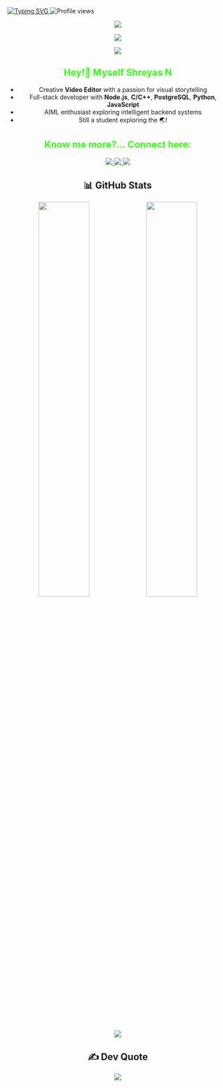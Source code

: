 <!-- 🌟 Shreyas Naik | Neon Green Typing Animation + Clean Layout -->

<a href="https://git.io/typing-svg">
  <img src="https://readme-typing-svg.demolab.com?font=Fira+Code&weight=600&size=22&duration=2000&pause=800&color=39FF14&center=false&vCenter=true&width=650&lines=Wanna+know+me%3F...;I+am+a+Backend+Engineer;An+AIML+Enthusiast;And+also+a+Video+Editor" alt="Typing SVG" />
</a>

<img src="https://komarev.com/ghpvc/?username=aditzz073&style=flat-square&color=7f5af0" alt="Profile views" />

<p align="center">
  <img src="https://skillicons.dev/icons?i=python,nodejs,js&theme=dark" />
</p>

<p align="center">
  <img src="https://skillicons.dev/icons?i=express,html,css,bootstrap,mongodb&theme=dark" />
</p>

<p align="center">
  <img src="https://skillicons.dev/icons?i=docker,git,github,postgres,c,cpp&theme=dark" />
</p>

<div align="center">

<h2><span style="color:#39FF14">Hey!👋 Myself Shreyas N</span></h2>

-  Creative **Video Editor** with a passion for visual storytelling  
-  Full-stack developer with **Node.js**, **C/C++**, **PostgreSQL**, **Python**, **JavaScript**   
-  AIML enthusiast exploring intelligent backend systems  
-  Still a student exploring the 🌏!

<h2><span style="color:#39FF14">Know me more?... Connect here:</span></h2>

<a href="https://www.instagram.com/shreyas__n?igsh=MW0yZ2trazV4cXZvYw==">
  <img src="https://img.shields.io/badge/Instagram-%23E4405F?style=for-the-badge&logo=instagram&logoColor=white" />
</a>
<a href="https://www.linkedin.com/in/shreyas-naik-44717b332">
  <img src="https://img.shields.io/badge/LinkedIn-%230077B5?style=for-the-badge&logo=linkedin&logoColor=white" />
</a>
<a href="mailto:shreyasnaik81@gamil.com">
  <img src="https://img.shields.io/badge/Gmail-D14836?style=for-the-badge&logo=gmail&logoColor=white" />
</a>

## 📊 GitHub Stats

<p align="center">
  <img src="https://github-readme-stats.vercel.app/api?username=ShreyasN707&show_icons=true&theme=radical&hide_border=true" width="48%" />
  <img src="https://github-readme-stats.vercel.app/api/top-langs/?username=ShreyasN707&layout=donut&theme=radical&hide_border=true" width="48%" />
</p>

<p align="center">
  <img src="https://github-readme-activity-graph.cyclic.app/graph?username=ShreyasN707&bg_color=0d1117&color=39FF14&line=39FF14&point=ffffff&area=true&hide_border=true"/>
</p>


## ✍️ Dev Quote

<img src="https://quotes-github-readme.vercel.app/api?type=horizontal&theme=gruvbox" />

</div>
